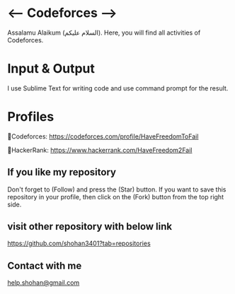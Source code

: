 # <-- Codeforces -->
Assalamu Alaikum (السلام عليكم). Here, you will find all activities of Codeforces.

# Input & Output
I use Sublime Text for writing code and use command prompt for the result.

# Profiles
📌Codeforces: https://codeforces.com/profile/HaveFreedomToFail

📌HackerRank: https://www.hackerrank.com/HaveFreedom2Fail

## If you like my repository 
Don't forget to (Follow) and press the (Star) button. If you want to save this repository in your profile, then click on the (Fork) button from the top right side.

## visit other repository with below link
https://github.com/shohan3401?tab=repositories


## Contact with me
help.shohan@gmail.com
